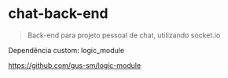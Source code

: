 # chat-back-end
>Back-end para projeto pessoal de chat, utilizando socket.io

Dependência custom: logic_module

https://github.com/gus-sm/logic-module

